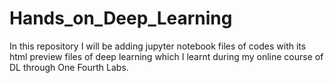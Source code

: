 # Hands_on_Deep_Learning

In this repository I will be adding jupyter notebook files of codes with its html preview files of deep learning which I learnt during my online course of DL through One Fourth Labs.
